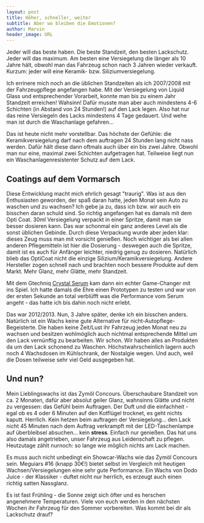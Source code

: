 ```yaml
---
layout: post
title: Höher, schneller, weiter
subtitle: Aber wo bleiben die Emotionen?
author: Marvin
header_image: URL
---
```


Jeder will das beste haben. Die beste Standzeit, den besten Lackschutz. Jeder will das maximum. Am besten eine Versiegelung die länger als 10 Jahre hält, obwohl man das Fahrzeug schon nach 3 Jahren wieder verkauft.
Kurzum: jeder will eine Keramik- bzw. Siliziumversiegelung.

Ich errinere mich noch an die üblichen Standzeiten als ich 2007/2008 mit der Fahrzeugpflege angefangen habe. Mit der Versiegelung von Liquid Glass und entsprechender Vorarbeit, konnte man bis zu einem Jahr Standzeit erreichen! Wahsinn! Dafür musste man aber auch mindestens 4-6 Schichten (in Abstand von 24 Stunden!) auf den Lack legen. Also hat nur das reine Versiegeln des Lacks mindestens 4 Tage gedauert. Und wehe man ist durch die Waschanlage gefahren...

Das ist heute nicht mehr vorstellbar. Das höchste der Gefühle: die Keramikversiegelung darf nach dem auftragen 24 Stunden lang nicht nass werden. Dafür hält diese dann oftmals auch über ein bis zwei Jahre. Obwohl man nur eine, maximal zwei Schichten aufgetragen hat. Teilweise liegt nun ein Waschanlagenresistenter Schutz auf dem Lack.

## Coatings auf dem Vormarsch

Diese Entwicklung macht mich ehrlich gesagt "traurig". Was ist aus den Enthusiasten geworden, der spaß daran hatte, jeden Monat sein Auto zu waschen und zu wachsen? Ich gebe ja zu, dass ich bzw. wir auch ein bisschen daran schuld sind. So richtig angefangen hat es damals mit dem Opti Coat. 30ml Versiegelung verpackt in einer Spritze, damit man sie besser dosieren kann. Das war schonmal ein ganz anderes Level als die sonst üblichen Gebinde. Durch diese Verpackung wurde aber jeden klar: dieses Zeug muss man mit vorsicht genießen. Noch wichtiger als bei allen anderen Pflegemitteln ist hier die Dosierung - deswegen auch die Spritze, damit ist es auch für Anfänger leichter, niedrig genug zu dosieren. Natürlich blieb das OptiCoat nicht die einzige Silizium/Keramikversiegelung. Andere Hersteller zogen schnell nach und brachten noch bessere Produkte auf dem Markt. Mehr Glanz, mehr Glätte, mehr Standzeit.

Mit dem Gtechniq [Crystal Serum](https://glossboss.de/produkttest/gtechniq-crystal-serum-test-anwendung-auftrag/) kam dann ein echter Game-Changer mit ins Spiel. Ich hatte damals die Ehre einen Prototypen zu testen und war von der ersten Sekunde an total verblüfft was die Performance vom Serum angeht - das hatte ich bis dahin noch nicht erlebt.

Das war 2012/2013. Nun, 3 Jahre später, denke ich ein bisschen anders. Natürlich ist ein Wachs keine gute Alternative für nicht-Autopflege-Begeisterte. Die haben keine Zeit/Lust ihr Fahrzeug jeden Monat neu zu wachsen und besitzen wohlmöglich auch nichtmal entsprechende Mittel um den Lack vernünftig zu bearbeiten.
Wir schon. Wir haben alles an Produkten da um den Lack schonend zu Waschen. Höchstwahrscheinlich lagern auch noch 4 Wachsdosen im Kühlschrank, der Nostalgie wegen. Und auch, weil die Dosen teilweise sehr viel Geld ausgegeben hat.

## Und nun?

Mein Lieblingswachs ist das Zymöl Concours. Überschaubare Standzeit von ca. 2 Monaten, dafür aber absolut geiler Glanz, wahnsinns Glätte und nicht zu vergessen: das Gefühl beim Auftragen. Der Duft und die einfachheit - egal ob es 4 oder 6 Minuten auf den Kotflügel trocknet, es geht nichts kaputt. Herrlich. Kein hetzen beim auftragen der Versiegelung... den Lack nicht 45 Minuten nach dem Auftrag verkrampft mit der LED-Taschenlampe auf überbleibsel absuchen... kein **stress**. Einfach nur genießen.
Das hat uns also damals angetrieben, unser Fahrzeug aus Leidenschaft zu pflegen. Heutzutage zählt nurnoch: so lange wie möglich nichts am Lack machen.

Es muss auch nicht unbedingt ein Showcar-Wachs wie das Zymöl Concours sein. Meguiars #16 (knapp 30€!) bietet selbst im Vergleich mit heutigen Wachsen/Versiegelungen eine sehr gute Performance. Ein Wachs von Dodo Juice - der Klassiker - duftet nicht nur herrlich, es erzeugt auch einen richtig satten Nassglanz.

Es ist fast Frühling - die Sonne zeigt sich öfter und es herschen angenehmere Temperaturen. Viele von euch werden in den nächsten Wochen ihr Fahrzeug für den Sommer vorbereiten. Was kommt bei dir als Lackschutz drauf?